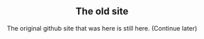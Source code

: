## <div align="center">The old site</div>
<div align="center">The original github site that was here is still here. (Continue later) </div>
